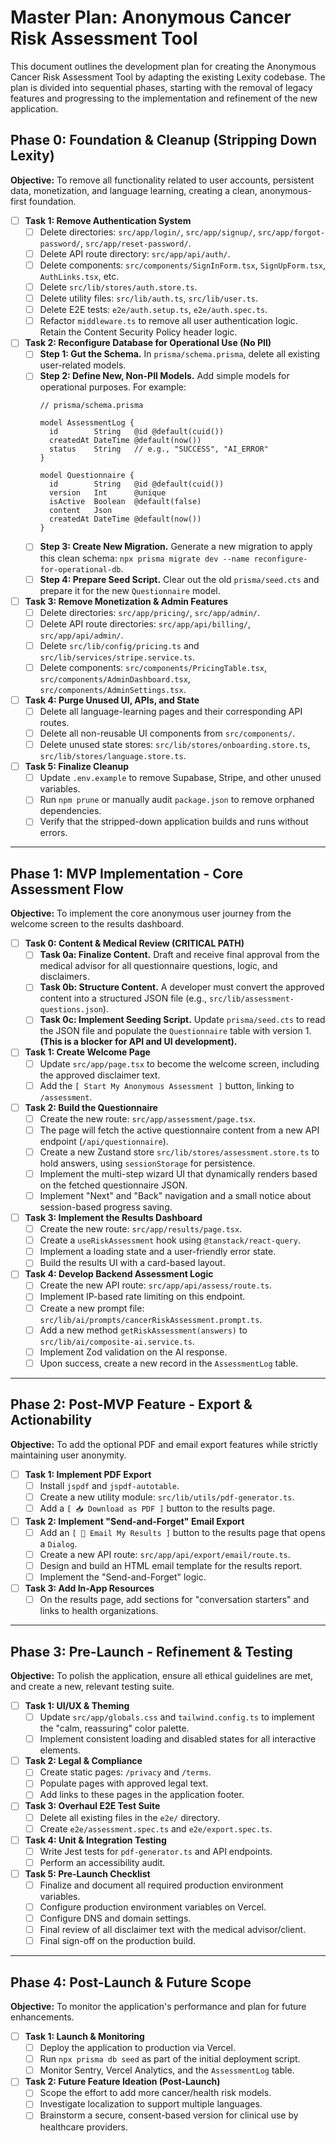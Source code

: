 
# Master Plan: Anonymous Cancer Risk Assessment Tool

This document outlines the development plan for creating the Anonymous Cancer Risk Assessment Tool by adapting the existing Lexity codebase. The plan is divided into sequential phases, starting with the removal of legacy features and progressing to the implementation and refinement of the new application.

## Phase 0: Foundation & Cleanup (Stripping Down Lexity)

**Objective:** To remove all functionality related to user accounts, persistent data, monetization, and language learning, creating a clean, anonymous-first foundation.

*   [ ] **Task 1: Remove Authentication System**
    *   [ ] Delete directories: `src/app/login/`, `src/app/signup/`, `src/app/forgot-password/`, `src/app/reset-password/`.
    *   [ ] Delete API route directory: `src/app/api/auth/`.
    *   [ ] Delete components: `src/components/SignInForm.tsx`, `SignUpForm.tsx`, `AuthLinks.tsx`, etc.
    *   [ ] Delete `src/lib/stores/auth.store.ts`.
    *   [ ] Delete utility files: `src/lib/auth.ts`, `src/lib/user.ts`.
    *   [ ] Delete E2E tests: `e2e/auth.setup.ts`, `e2e/auth.spec.ts`.
    *   [ ] Refactor `middleware.ts` to remove all user authentication logic. Retain the Content Security Policy header logic.

*   [ ] **Task 2: Reconfigure Database for Operational Use (No PII)**
    *   [ ] **Step 1: Gut the Schema.** In `prisma/schema.prisma`, delete all existing user-related models.
    *   [ ] **Step 2: Define New, Non-PII Models.** Add simple models for operational purposes. For example:
        ```prisma
        // prisma/schema.prisma

        model AssessmentLog {
          id        String   @id @default(cuid())
          createdAt DateTime @default(now())
          status    String   // e.g., "SUCCESS", "AI_ERROR"
        }

        model Questionnaire {
          id        String   @id @default(cuid())
          version   Int      @unique
          isActive  Boolean  @default(false)
          content   Json
          createdAt DateTime @default(now())
        }
        ```
    *   [ ] **Step 3: Create New Migration.** Generate a new migration to apply this clean schema: `npx prisma migrate dev --name reconfigure-for-operational-db`.
    *   [ ] **Step 4: Prepare Seed Script.** Clear out the old `prisma/seed.cts` and prepare it for the new `Questionnaire` model.

*   [ ] **Task 3: Remove Monetization & Admin Features**
    *   [ ] Delete directories: `src/app/pricing/`, `src/app/admin/`.
    *   [ ] Delete API route directories: `src/app/api/billing/`, `src/app/api/admin/`.
    *   [ ] Delete `src/lib/config/pricing.ts` and `src/lib/services/stripe.service.ts`.
    *   [ ] Delete components: `src/components/PricingTable.tsx`, `src/components/AdminDashboard.tsx`, `src/components/AdminSettings.tsx`.

*   [ ] **Task 4: Purge Unused UI, APIs, and State**
    *   [ ] Delete all language-learning pages and their corresponding API routes.
    *   [ ] Delete all non-reusable UI components from `src/components/`.
    *   [ ] Delete unused state stores: `src/lib/stores/onboarding.store.ts`, `src/lib/stores/language.store.ts`.

*   [ ] **Task 5: Finalize Cleanup**
    *   [ ] Update `.env.example` to remove Supabase, Stripe, and other unused variables.
    *   [ ] Run `npm prune` or manually audit `package.json` to remove orphaned dependencies.
    *   [ ] Verify that the stripped-down application builds and runs without errors.

---

## Phase 1: MVP Implementation - Core Assessment Flow

**Objective:** To implement the core anonymous user journey from the welcome screen to the results dashboard.

*   [ ] **Task 0: Content & Medical Review (CRITICAL PATH)**
    *   [ ] **Task 0a: Finalize Content.** Draft and receive final approval from the medical advisor for all questionnaire questions, logic, and disclaimers.
    *   [ ] **Task 0b: Structure Content.** A developer must convert the approved content into a structured JSON file (e.g., `src/lib/assessment-questions.json`).
    *   [ ] **Task 0c: Implement Seeding Script.** Update `prisma/seed.cts` to read the JSON file and populate the `Questionnaire` table with version 1. **(This is a blocker for API and UI development).**

*   [ ] **Task 1: Create Welcome Page**
    *   [ ] Update `src/app/page.tsx` to become the welcome screen, including the approved disclaimer text.
    *   [ ] Add the `[ Start My Anonymous Assessment ]` button, linking to `/assessment`.

*   [ ] **Task 2: Build the Questionnaire**
    *   [ ] Create the new route: `src/app/assessment/page.tsx`.
    *   [ ] The page will fetch the active questionnaire content from a new API endpoint (`/api/questionnaire`).
    *   [ ] Create a new Zustand store `src/lib/stores/assessment.store.ts` to hold answers, using `sessionStorage` for persistence.
    *   [ ] Implement the multi-step wizard UI that dynamically renders based on the fetched questionnaire JSON.
    *   [ ] Implement "Next" and "Back" navigation and a small notice about session-based progress saving.

*   [ ] **Task 3: Implement the Results Dashboard**
    *   [ ] Create the new route: `src/app/results/page.tsx`.
    *   [ ] Create a `useRiskAssessment` hook using `@tanstack/react-query`.
    *   [ ] Implement a loading state and a user-friendly error state.
    *   [ ] Build the results UI with a card-based layout.

*   [ ] **Task 4: Develop Backend Assessment Logic**
    *   [ ] Create the new API route: `src/app/api/assess/route.ts`.
    *   [ ] Implement IP-based rate limiting on this endpoint.
    *   [ ] Create a new prompt file: `src/lib/ai/prompts/cancerRiskAssessment.prompt.ts`.
    *   [ ] Add a new method `getRiskAssessment(answers)` to `src/lib/ai/composite-ai.service.ts`.
    *   [ ] Implement Zod validation on the AI response.
    *   [ ] Upon success, create a new record in the `AssessmentLog` table.

---

## Phase 2: Post-MVP Feature - Export & Actionability

**Objective:** To add the optional PDF and email export features while strictly maintaining user anonymity.

*   [ ] **Task 1: Implement PDF Export**
    *   [ ] Install `jspdf` and `jspdf-autotable`.
    *   [ ] Create a new utility module: `src/lib/utils/pdf-generator.ts`.
    *   [ ] Add a `[ 📥 Download as PDF ]` button to the results page.

*   [ ] **Task 2: Implement "Send-and-Forget" Email Export**
    *   [ ] Add an `[ 📧 Email My Results ]` button to the results page that opens a `Dialog`.
    *   [ ] Create a new API route: `src/app/api/export/email/route.ts`.
    *   [ ] Design and build an HTML email template for the results report.
    *   [ ] Implement the "Send-and-Forget" logic.

*   [ ] **Task 3: Add In-App Resources**
    *   [ ] On the results page, add sections for "conversation starters" and links to health organizations.

---

## Phase 3: Pre-Launch - Refinement & Testing

**Objective:** To polish the application, ensure all ethical guidelines are met, and create a new, relevant testing suite.

*   [ ] **Task 1: UI/UX & Theming**
    *   [ ] Update `src/app/globals.css` and `tailwind.config.ts` to implement the "calm, reassuring" color palette.
    *   [ ] Implement consistent loading and disabled states for all interactive elements.

*   [ ] **Task 2: Legal & Compliance**
    *   [ ] Create static pages: `/privacy` and `/terms`.
    *   [ ] Populate pages with approved legal text.
    *   [ ] Add links to these pages in the application footer.

*   [ ] **Task 3: Overhaul E2E Test Suite**
    *   [ ] Delete all existing files in the `e2e/` directory.
    *   [ ] Create `e2e/assessment.spec.ts` and `e2e/export.spec.ts`.

*   [ ] **Task 4: Unit & Integration Testing**
    *   [ ] Write Jest tests for `pdf-generator.ts` and API endpoints.
    *   [ ] Perform an accessibility audit.

*   [ ] **Task 5: Pre-Launch Checklist**
    *   [ ] Finalize and document all required production environment variables.
    *   [ ] Configure production environment variables on Vercel.
    *   [ ] Configure DNS and domain settings.
    *   [ ] Final review of all disclaimer text with the medical advisor/client.
    *   [ ] Final sign-off on the production build.

---

## Phase 4: Post-Launch & Future Scope

**Objective:** To monitor the application's performance and plan for future enhancements.

*   [ ] **Task 1: Launch & Monitoring**
    *   [ ] Deploy the application to production via Vercel.
    *   [ ] Run `npx prisma db seed` as part of the initial deployment script.
    *   [ ] Monitor Sentry, Vercel Analytics, and the `AssessmentLog` table.

*   [ ] **Task 2: Future Feature Ideation (Post-Launch)**
    *   [ ] Scope the effort to add more cancer/health risk models.
    *   [ ] Investigate localization to support multiple languages.
    *   [ ] Brainstorm a secure, consent-based version for clinical use by healthcare providers.
```